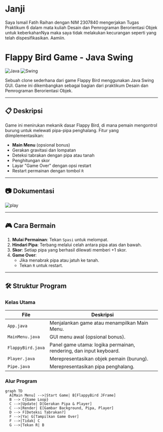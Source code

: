 # Janji
Saya Ismail Fatih Raihan dengan NIM 2307840 mengerjakan Tugas Praktikum 6 dalam mata kuliah Desain dan Pemrograman Berorientasi Objek untuk keberkahanNya maka saya tidak melakukan kecurangan seperti yang telah dispesifikasikan. Aamiin. 

# Flappy Bird Game - Java Swing

![Java](https://img.shields.io/badge/Java-17%2B-orange)
![Swing](https://img.shields.io/badge/GUI-Java%20Swing-blue)

Sebuah clone sederhana dari game Flappy Bird menggunakan Java Swing GUI. Game ini dikembangkan sebagai bagian dari praktikum Desain dan Pemrograman Berorientasi Objek.

---

## 📋 Deskripsi
Game ini menirukan mekanik dasar Flappy Bird, di mana pemain mengontrol burung untuk melewati pipa-pipa penghalang. Fitur yang diimplementasikan:
- **Main Menu** (opsional bonus)
- Gerakan gravitasi dan lompatan
- Deteksi tabrakan dengan pipa atau tanah
- Penghitungan skor
- Layar "Game Over" dengan opsi restart
- Restart permainan dengan tombol `R`

---

## 📷 Dokumentasi
![play](https://github.com/user-attachments/assets/fd7a3fd8-2646-4ba9-92cf-71c677fb85fd)

---

## 🎮 Cara Bermain
1. **Mulai Permainan**: Tekan `Spasi` untuk melompat.
2. **Hindari Pipa**: Terbang melalui celah antara pipa atas dan bawah.
3. **Skor**: Setiap pipa yang berhasil dilewati memberi +1 skor.
4. **Game Over**:
   - Jika menabrak pipa atau jatuh ke tanah.
   - Tekan `R` untuk restart.

---

## 🛠 Struktur Program
### Kelas Utama
| File           | Deskripsi                                                                 |
|----------------|---------------------------------------------------------------------------|
| `App.java`     | Menjalankan game atau menampilkan Main Menu.                             |
| `MainMenu.java`| GUI menu awal (opsional bonus).                                          |
| `FlappyBird.java` | Panel game utama: logika permainan, rendering, dan input keyboard.    |
| `Player.java`  | Merepresentasikan objek pemain (burung).                                 |
| `Pipe.java`    | Merepresentasikan pipa penghalang.                                       |

### Alur Program
```mermaid
graph TD
  A[Main Menu] -->|Start Game| B[FlappyBird JFrame]
  B --> C{Game Loop}
  C -->|Update| D[Gerakan Pipa & Player]
  C -->|Render| E[Gambar Background, Pipa, Player]
  D --> F[Deteksi Tabrakan?]
  F -->|Ya| G[Tampilkan Game Over]
  F -->|Tidak| C
  G -->|Tekan R| B
